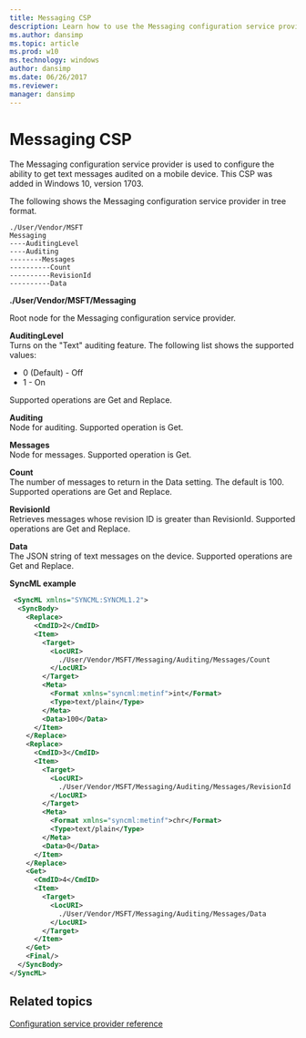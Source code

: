 ```yaml
---
title: Messaging CSP
description: Learn how to use the Messaging configuration service provider (CSP) to configure the ability to get text messages audited on a mobile device.
ms.author: dansimp
ms.topic: article
ms.prod: w10
ms.technology: windows
author: dansimp
ms.date: 06/26/2017
ms.reviewer: 
manager: dansimp
---
```


# Messaging CSP

The Messaging configuration service provider is used to configure the ability to get text messages audited on a mobile device. This CSP was added in Windows 10, version 1703.

The following shows the Messaging configuration service provider in tree format.

```console
./User/Vendor/MSFT
Messaging
----AuditingLevel
----Auditing
--------Messages
----------Count
----------RevisionId
----------Data
```

<a href="" id="--user-msft-applocker"></a>**./User/Vendor/MSFT/Messaging**  

Root node for the Messaging configuration service provider.

<a href="" id="auditinglevel"></a>**AuditingLevel**  
Turns on the "Text" auditing feature.
The following list shows the supported values:

- 0 (Default) - Off
- 1 - On

Supported operations are Get and Replace.

<a href="" id="auditing"></a>**Auditing**  
Node for auditing.
Supported operation is Get.

<a href="" id="messages"></a>**Messages**  
Node for messages.
Supported operation is Get.

<a href="" id="count"></a>**Count**  
The number of messages to return in the Data setting. The default is 100.
Supported operations are Get and Replace.

<a href="" id="revisionid"></a>**RevisionId**  
Retrieves messages whose revision ID is greater than RevisionId.
Supported operations are Get and Replace.

<a href="" id="data"></a>**Data**  
The JSON string of text messages on the device.
Supported operations are Get and Replace.

**SyncML example**

```xml
 <SyncML xmlns="SYNCML:SYNCML1.2">
  <SyncBody>
    <Replace>
      <CmdID>2</CmdID>
      <Item>
        <Target>
          <LocURI>
            ./User/Vendor/MSFT/Messaging/Auditing/Messages/Count
          </LocURI>
        </Target>
        <Meta>
          <Format xmlns="syncml:metinf">int</Format>
          <Type>text/plain</Type>
        </Meta>
        <Data>100</Data>
      </Item>
    </Replace>
    <Replace>
      <CmdID>3</CmdID>
      <Item>
        <Target>
          <LocURI>
            ./User/Vendor/MSFT/Messaging/Auditing/Messages/RevisionId
          </LocURI>
        </Target>
        <Meta>
          <Format xmlns="syncml:metinf">chr</Format>
          <Type>text/plain</Type>
        </Meta>
        <Data>0</Data>
      </Item>
    </Replace>
    <Get>
      <CmdID>4</CmdID>
      <Item>
        <Target>
          <LocURI>
            ./User/Vendor/MSFT/Messaging/Auditing/Messages/Data
          </LocURI>
        </Target>
      </Item>
    </Get>
    <Final/>
  </SyncBody>
</SyncML>
```

## Related topics

[Configuration service provider reference](configuration-service-provider-reference.md)